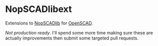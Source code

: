 # NopSCADlibext

Extensions to [NopSCADlib](https://github.com/nophead/NopSCADlib) for [OpenSCAD](https://github.com/openscad/openscad). 

*Not production ready*. I'll spend some more time making sure these are actually improvements then submit some targeted pull requests.
